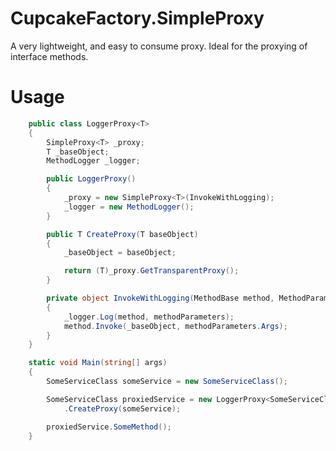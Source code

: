 # CupcakeFactory.SimpleProxy

A very lightweight, and easy to consume proxy. Ideal for the proxying of interface methods.

# Usage

```csharp	
	public class LoggerProxy<T>
    {        
        SimpleProxy<T> _proxy;
		T _baseObject;
		MethodLogger _logger;

		public LoggerProxy()
        {
            _proxy = new SimpleProxy<T>(InvokeWithLogging);			
			_logger = new MethodLogger();
        }

		public T CreateProxy(T baseObject)
		{
			_baseObject = baseObject;

			return (T)_proxy.GetTransparentProxy();
		}

		private object InvokeWithLogging(MethodBase method, MethodParameterCollection methodParameters)
        {
			_logger.Log(method, methodParameters);
			method.Invoke(_baseObject, methodParameters.Args);
		}
	}
```

```csharp
	static void Main(string[] args)
    {
		SomeServiceClass someService = new SomeServiceClass();

        SomeServiceClass proxiedService = new LoggerProxy<SomeServiceClass>()
            .CreateProxy(someService);

		proxiedService.SomeMethod();
	}
```